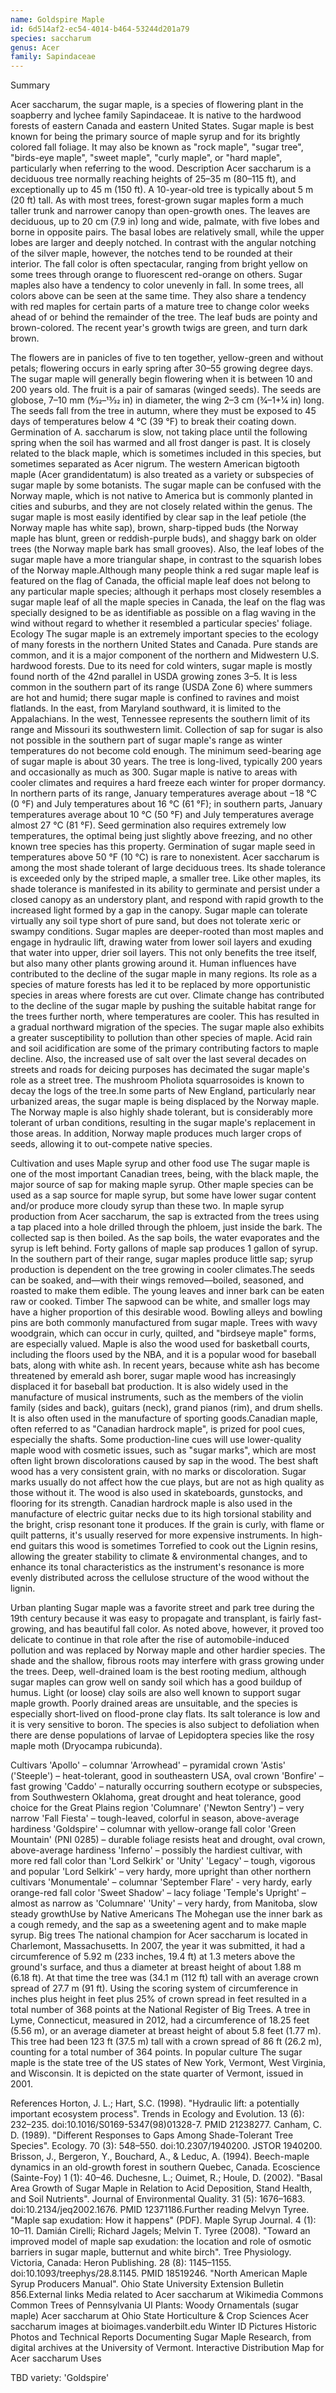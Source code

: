 ```yaml
---
name: Goldspire Maple
id: 6d514af2-ec54-4014-b464-53244d201a79
species: saccharum
genus: Acer
family: Sapindaceae
---
```

Summary




Acer saccharum, the sugar maple, is a species of flowering plant in the soapberry and lychee family Sapindaceae. It is native to the hardwood forests of eastern Canada and eastern United States. Sugar maple is best known for being the primary source of maple syrup and for its brightly colored fall foliage. It may also be known as "rock maple", "sugar tree", "birds-eye maple", "sweet maple", "curly maple", or "hard maple", particularly when referring to the wood.
Description
Acer saccharum is a deciduous tree normally reaching heights of 25–35 m (80–115 ft), and exceptionally up to 45 m (150 ft). A 10-year-old tree is typically about 5 m (20 ft) tall. As with most trees, forest-grown sugar maples form a much taller trunk and narrower canopy than open-growth ones.
The leaves are deciduous, up to 20 cm (7.9 in) long and wide, palmate, with five lobes and borne in opposite pairs. The basal lobes are relatively small, while the upper lobes are larger and deeply notched. In contrast with the angular notching of the silver maple, however, the notches tend to be rounded at their interior. The fall color is often spectacular, ranging from bright yellow on some trees through orange to fluorescent red-orange on others. Sugar maples also have a tendency to color unevenly in fall. In some trees, all colors above can be seen at the same time. They also share a tendency with red maples for certain parts of a mature tree to change color weeks ahead of or behind the remainder of the tree. The leaf buds are pointy and brown-colored. The recent year's growth twigs are green, and turn dark brown.

The flowers are in panicles of five to ten together, yellow-green and without petals; flowering occurs in early spring after 30–55 growing degree days. The sugar maple will generally begin flowering when it is between 10 and 200 years old. The fruit is a pair of samaras (winged seeds). The seeds are globose, 7–10 mm (9⁄32–13⁄32 in) in diameter, the wing 2–3 cm (3⁄4–1+1⁄4 in) long. The seeds fall from the tree in autumn, where they must be exposed to 45 days of temperatures below 4 °C (39 °F) to break their coating down. Germination of A. saccharum is slow, not taking place until the following spring when the soil has warmed and all frost danger is past.
It is closely related to the black maple, which is sometimes included in this species, but sometimes separated as Acer nigrum. The western American bigtooth maple (Acer grandidentatum) is also treated as a variety or subspecies of sugar maple by some botanists.
The sugar maple can be confused with the Norway maple, which is not native to America but is commonly planted in cities and suburbs, and they are not closely related within the genus. The sugar maple is most easily identified by clear sap in the leaf petiole (the Norway maple has white sap), brown, sharp-tipped buds (the Norway maple has blunt, green or reddish-purple buds), and shaggy bark on older trees (the Norway maple bark has small grooves). Also, the leaf lobes of the sugar maple have a more triangular shape, in contrast to the squarish lobes of the Norway maple.Although many people think a red sugar maple leaf is featured on the flag of Canada, the official maple leaf does not belong to any particular maple species; although it perhaps most closely resembles a sugar maple leaf of all the maple species in Canada, the leaf on the flag was specially designed to be as identifiable as possible on a flag waving in the wind without regard to whether it resembled a particular species' foliage.
Ecology
The sugar maple is an extremely important species to the ecology of many forests in the northern United States and Canada. Pure stands are common, and it is a major component of the northern and Midwestern U.S. hardwood forests. Due to its need for cold winters, sugar maple is mostly found north of the 42nd parallel in USDA growing zones 3–5. It is less common in the southern part of its range (USDA Zone 6) where summers are hot and humid; there sugar maple is confined to ravines and moist flatlands. In the east, from Maryland southward, it is limited to the Appalachians. In the west, Tennessee represents the southern limit of its range and Missouri its southwestern limit. Collection of sap for sugar is also not possible in the southern part of sugar maple's range as winter temperatures do not become cold enough.
The minimum seed-bearing age of sugar maple is about 30 years. The tree is long-lived, typically 200 years and occasionally as much as 300.
Sugar maple is native to areas with cooler climates and requires a hard freeze each winter for proper dormancy. In northern parts of its range, January temperatures average about −18 °C (0 °F) and July temperatures about 16 °C (61 °F); in southern parts, January temperatures average about 10 °C (50 °F) and July temperatures average almost 27 °C (81 °F). Seed germination also requires extremely low temperatures, the optimal being just slightly above freezing, and no other known tree species has this property. Germination of sugar maple seed in temperatures above 50 °F (10 °C) is rare to nonexistent.
Acer saccharum is among the most shade tolerant of large deciduous trees. Its shade tolerance is exceeded only by the striped maple, a smaller tree. Like other maples, its shade tolerance is manifested in its ability to germinate and persist under a closed canopy as an understory plant, and respond with rapid growth to the increased light formed by a gap in the canopy. Sugar maple can tolerate virtually any soil type short of pure sand, but does not tolerate xeric or swampy conditions.
Sugar maples are deeper-rooted than most maples and engage in hydraulic lift, drawing water from lower soil layers and exuding that water into upper, drier soil layers. This not only benefits the tree itself, but also many other plants growing around it.
Human influences have contributed to the decline of the sugar maple in many regions. Its role as a species of mature forests has led it to be replaced by more opportunistic species in areas where forests are cut over. Climate change has contributed to the decline of the sugar maple by pushing the suitable habitat range for the trees further north, where temperatures are cooler. This has resulted in a gradual northward migration of the species. The sugar maple also exhibits a greater susceptibility to pollution than other species of maple. Acid rain and soil acidification are some of the primary contributing factors to maple decline. Also, the increased use of salt over the last several decades on streets and roads for deicing purposes has decimated the sugar maple's role as a street tree. The mushroom Pholiota squarrosoides is known to decay the logs of the tree.In some parts of New England, particularly near urbanized areas, the sugar maple is being displaced by the Norway maple. The Norway maple is also highly shade tolerant, but is considerably more tolerant of urban conditions, resulting in the sugar maple's replacement in those areas. In addition, Norway maple produces much larger crops of seeds, allowing it to out-compete native species.

Cultivation and uses
Maple syrup and other food use
The sugar maple is one of the most important Canadian trees, being, with the black maple, the major source of sap for making maple syrup. Other maple species can be used as a sap source for maple syrup, but some have lower sugar content and/or produce more cloudy syrup than these two. In maple syrup production from Acer saccharum, the sap is extracted from the trees using a tap placed into a hole drilled through the phloem, just inside the bark. The collected sap is then boiled. As the sap boils, the water evaporates and the syrup is left behind. Forty gallons of maple sap produces 1 gallon of syrup. In the southern part of their range, sugar maples produce little sap; syrup production is dependent on the tree growing in cooler climates.The seeds can be soaked, and—with their wings removed—boiled, seasoned, and roasted to make them edible. The young leaves and inner bark can be eaten raw or cooked.
Timber
The sapwood can be white, and smaller logs may have a higher proportion of this desirable wood. Bowling alleys and bowling pins are both commonly manufactured from sugar maple. Trees with wavy woodgrain, which can occur in curly, quilted, and "birdseye maple" forms, are especially valued. Maple is also the wood used for basketball courts, including the floors used by the NBA, and it is a popular wood for baseball bats, along with white ash. In recent years, because white ash has become threatened by emerald ash borer, sugar maple wood has increasingly displaced it for baseball bat production. It is also widely used in the manufacture of musical instruments, such as the members of the violin family (sides and back), guitars (neck), grand pianos (rim), and drum shells. It is also often used in the manufacture of sporting goods.Canadian maple, often referred to as "Canadian hardrock maple", is prized for pool cues, especially the shafts. Some production-line cues will use lower-quality maple wood with cosmetic issues, such as "sugar marks", which are most often light brown discolorations caused by sap in the wood. The best shaft wood has a very consistent grain, with no marks or discoloration. Sugar marks usually do not affect how the cue plays, but are not as high quality as those without it. The wood is also used in skateboards, gunstocks, and flooring for its strength. Canadian hardrock maple is also used in the manufacture of electric guitar necks due to its high torsional stability and the bright, crisp resonant tone it produces. If the grain is curly, with flame or quilt patterns, it's usually reserved for more expensive instruments. In high-end guitars this wood is sometimes Torrefied to cook out the Lignin resins, allowing the greater stability to climate & environmental changes, and to enhance its tonal characteristics as the instrument's resonance is more evenly distributed across the cellulose structure of the wood without the lignin.

Urban planting
Sugar maple was a favorite street and park tree during the 19th century because it was easy to propagate and transplant, is fairly fast-growing, and has beautiful fall color. As noted above, however, it proved too delicate to continue in that role after the rise of automobile-induced pollution and was replaced by Norway maple and other hardier species. The shade and the shallow, fibrous roots may interfere with grass growing under the trees. Deep, well-drained loam is the best rooting medium, although sugar maples can grow well on sandy soil which has a good buildup of humus. Light (or loose) clay soils are also well known to support sugar maple growth. Poorly drained areas are unsuitable, and the species is especially short-lived on flood-prone clay flats. Its salt tolerance is low and it is very sensitive to boron. The species is also subject to defoliation when there are dense populations of larvae of Lepidoptera species like the rosy maple moth (Dryocampa rubicunda).


Cultivars
'Apollo' – columnar
'Arrowhead' – pyramidal crown
'Astis' ('Steeple') – heat-tolerant, good in southeastern USA, oval crown
'Bonfire' – fast growing
'Caddo' – naturally occurring southern ecotype or subspecies, from Southwestern Oklahoma, great drought and heat tolerance, good choice for the Great Plains region
'Columnare' ('Newton Sentry') – very narrow
'Fall Fiesta' – tough-leaved, colorful in season, above-average hardiness
'Goldspire' – columnar with yellow-orange fall color
'Green Mountain' (PNI 0285) – durable foliage resists heat and drought, oval crown, above-average hardiness
'Inferno' – possibly the hardiest cultivar, with more red fall color than 'Lord Selkirk' or 'Unity'
'Legacy' – tough, vigorous and popular
'Lord Selkirk' – very hardy, more upright than other northern cultivars
'Monumentale' – columnar
'September Flare' - very hardy, early orange-red fall color
'Sweet Shadow' – lacy foliage
'Temple's Upright' – almost as narrow as 'Columnare'
'Unity' – very hardy, from Manitoba, slow steady growthUse by Native Americans
The Mohegan use the inner bark as a cough remedy, and the sap as a sweetening agent and to make maple syrup.
Big trees
The national champion for Acer saccharum is located in Charlemont, Massachusetts. In 2007, the year it was submitted, it had a circumference of 5.92 m (233 inches, 19.4 ft) at 1.3 meters above the ground's surface, and thus a diameter at breast height of about 1.88 m (6.18 ft). At that time the tree was (34.1 m (112 ft) tall with an average crown spread of 27.7 m (91 ft). Using the scoring system of circumference in inches plus height in feet plus 25% of crown spread in feet resulted in a total number of 368 points at the National Register of Big Trees. A tree in Lyme, Connecticut, measured in 2012, had a circumference of 18.25 feet (5.56 m), or an average diameter at breast height of about 5.8 feet (1.77 m). This tree had been 123 ft (37.5 m) tall with a crown spread of 86 ft (26.2 m), counting for a total number of 364 points.
In popular culture
The sugar maple is the state tree of the US states of New York, Vermont, West Virginia, and Wisconsin.
It is depicted on the state quarter of Vermont, issued in 2001.

References
Horton, J. L.; Hart, S.C. (1998). "Hydraulic lift: a potentially important ecosystem process". Trends in Ecology and Evolution. 13 (6): 232–235. doi:10.1016/S0169-5347(98)01328-7. PMID 21238277.
Canham, C. D. (1989). "Different Responses to Gaps Among Shade-Tolerant Tree Species". Ecology. 70 (3): 548–550. doi:10.2307/1940200. JSTOR 1940200.
Brisson, J., Bergeron, Y., Bouchard, A., & Leduc, A. (1994). Beech-maple dynamics in an old-growth forest in southern Quebec, Canada. Ecoscience (Sainte-Foy) 1 (1): 40–46.
Duchesne, L.; Ouimet, R.; Houle, D. (2002). "Basal Area Growth of Sugar Maple in Relation to Acid Deposition, Stand Health, and Soil Nutrients". Journal of Environmental Quality. 31 (5): 1676–1683. doi:10.2134/jeq2002.1676. PMID 12371186.Further reading
Melvyn Tyree. "Maple sap exudation: How it happens" (PDF). Maple Syrup Journal. 4 (1): 10–11.
Damián Cirelli; Richard Jagels; Melvin T. Tyree (2008). "Toward an improved model of maple sap exudation: the location and role of osmotic barriers in sugar maple, butternut and white birch". Tree Physiology. Victoria, Canada: Heron Publishing. 28 (8): 1145–1155. doi:10.1093/treephys/28.8.1145. PMID 18519246.
"North American Maple Syrup Producers Manual". Ohio State University Extension Bulletin 856.External links
 Media related to Acer saccharum at Wikimedia Commons
Common Trees of Pennsylvania
UI Plants: Woody Ornamentals (sugar maple)
Acer saccharum at Ohio State Horticulture & Crop Sciences
Acer saccharum images at bioimages.vanderbilt.edu
Winter ID Pictures
Historic Photos and Technical Reports Documenting Sugar Maple Research, from digital archives at the University of Vermont.
Interactive Distribution Map for Acer saccharum
Uses

TBD
variety:  'Goldspire'